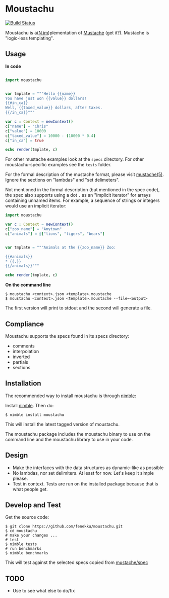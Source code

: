 # Moustachu

[![Build Status](https://circleci.com/gh/fenekku/moustachu/tree/master.png?style=shield&circle-token=d918d8055e112fb5661e85eba92691e39d1d4d12)](https://circleci.com/gh/fenekku/moustachu)

Moustachu is a([N im](https://github.com/Araq/Nim))plementation of [Mustache](https://github.com/mustache/mustache) (get it?). Mustache is "logic-less templating".

## Usage

**In code**

```nim

import moustachu


var tmplate = """Hello {{name}}
You have just won {{value}} dollars!
{{#in_ca}}
Well, {{taxed_value}} dollars, after taxes.
{{/in_ca}}"""

var c : Context = newContext()
c["name"] = "Chris"
c["value"] = 10000
c["taxed_value"] = 10000 - (10000 * 0.4)
c["in_ca"] = true

echo render(tmplate, c)
```

For other mustache examples look at the `specs` directory. For other moustachu-specific examples see the `tests` folder.

For the formal description of the mustache format, please visit [mustache(5)](https://mustache.github.io/mustache.5.html). Ignore the sections on "lambdas" and "set delimeters".

Not mentioned in the formal description (but mentioned in the spec code), the spec also supports using a dot `.` as an "implicit iterator" for arrays containing unnamed items. For example, a sequence of strings or integers would use an implicit iterator:

```nim
import moustachu

var c : Context = newContext()
c["zoo_name"] = "Anytown"
c["animals"] = @["lions", "tigers", "bears"]


var tmplate = """Animals at the {{zoo_name}} Zoo:

{{#animals}}
* {{.}}
{{/animals}}"""

echo render(tmplate, c)
```

**On the command line**

```
$ moustachu <context>.json <template>.moustache
$ moustachu <context>.json <template>.moustache --file=<output>
```

The first version will print to stdout and the second will generate a file.

## Compliance

Moustachu supports the specs found in its specs directory:

- comments
- interpolation
- inverted
- partials
- sections

## Installation

The recommended way to install moustachu is through [nimble](https://github.com/nim-lang/nimble):

Install [nimble](https://github.com/nim-lang/nimble). Then do:

    $ nimble install moustachu

This will install the latest tagged version of moustachu.

The moustachu package includes the moustachu binary to use on the command line and the moustachu library to use in your code.

## Design

- Make the interfaces with the data structures as dynamic-like as possible
- No lambdas, nor set delimiters. At least for now. Let's keep it simple please.
- Test in context. Tests are run on the installed package because that
  is what people get.

## Develop and Test

Get the source code:

    $ git clone https://github.com/fenekku/moustachu.git
    $ cd moustachu
    # make your changes ...
    # test
    $ nimble tests
    # run benchmarks
    $ nimble benchmarks

This will test against the selected specs copied from [mustache/spec](https://github.com/mustache/spec)

## TODO

- Use to see what else to do/fix
